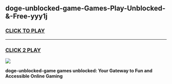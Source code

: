
## doge-unblocked-game-Games-Play-Unblocked-&-Free-yyy1j
<h3>
<a href="https://premium76.site?title=doge-unblocked-game&ref=24A">CLICK TO PLAY</a></h3>
<hr>

<h3>
<a href="https://premium76.site?title=doge-unblocked-game&ref=24A">CLICK 2 PLAY</a>
  
</h3>

<a href="https://premium76.site?title=doge-unblocked-game&ref=24A"><img src="https://clearcache.store/games.png"></a>


**doge-unblocked-game games unblocked: Your Gateway to Fun and Accessible Online Gaming**
